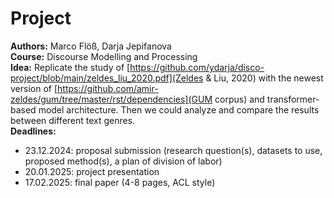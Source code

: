 # Project 

**Authors:** Marco Flöß, Darja Jepifanova  
**Course:** Discourse Modelling and Processing  
**Idea:** Replicate the study of  [https://github.com/ydarja/disco-project/blob/main/zeldes_liu_2020.pdf](Zeldes & Liu, 2020) with the newest version of [https://github.com/amir-zeldes/gum/tree/master/rst/dependencies](GUM corpus) and transformer-based model architecture. Then we could analyze and compare the results between different text genres.  
**Deadlines:**
 - 23.12.2024: proposal submission (research question(s), datasets to use, proposed method(s), a plan of division of labor)
 - 20.01.2025: project presentation
 - 17.02.2025: final paper (4-8 pages, ACL style)
